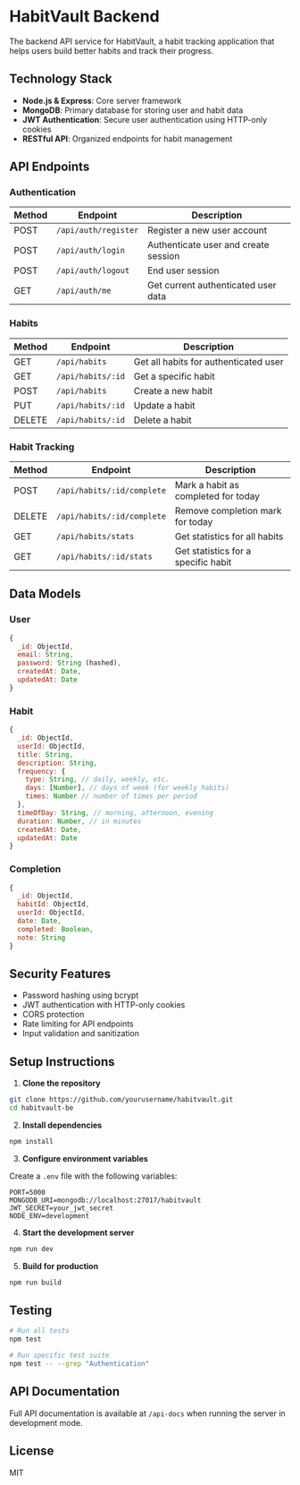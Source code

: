 # HabitVault Backend

The backend API service for HabitVault, a habit tracking application that helps users build better habits and track their progress.

## Technology Stack

- **Node.js & Express**: Core server framework
- **MongoDB**: Primary database for storing user and habit data
- **JWT Authentication**: Secure user authentication using HTTP-only cookies
- **RESTful API**: Organized endpoints for habit management

## API Endpoints

### Authentication

| Method | Endpoint | Description |
|--------|----------|-------------|
| POST | `/api/auth/register` | Register a new user account |
| POST | `/api/auth/login` | Authenticate user and create session |
| POST | `/api/auth/logout` | End user session |
| GET | `/api/auth/me` | Get current authenticated user data |

### Habits

| Method | Endpoint | Description |
|--------|----------|-------------|
| GET | `/api/habits` | Get all habits for authenticated user |
| GET | `/api/habits/:id` | Get a specific habit |
| POST | `/api/habits` | Create a new habit |
| PUT | `/api/habits/:id` | Update a habit |
| DELETE | `/api/habits/:id` | Delete a habit |

### Habit Tracking

| Method | Endpoint | Description |
|--------|----------|-------------|
| POST | `/api/habits/:id/complete` | Mark a habit as completed for today |
| DELETE | `/api/habits/:id/complete` | Remove completion mark for today |
| GET | `/api/habits/stats` | Get statistics for all habits |
| GET | `/api/habits/:id/stats` | Get statistics for a specific habit |

## Data Models

### User

```javascript
{
  _id: ObjectId,
  email: String,
  password: String (hashed),
  createdAt: Date,
  updatedAt: Date
}
```

### Habit

```javascript
{
  _id: ObjectId,
  userId: ObjectId,
  title: String,
  description: String,
  frequency: {
    type: String, // daily, weekly, etc.
    days: [Number], // days of week (for weekly habits)
    times: Number // number of times per period
  },
  timeOfDay: String, // morning, afternoon, evening
  duration: Number, // in minutes
  createdAt: Date,
  updatedAt: Date
}
```

### Completion

```javascript
{
  _id: ObjectId,
  habitId: ObjectId,
  userId: ObjectId,
  date: Date,
  completed: Boolean,
  note: String
}
```

## Security Features

- Password hashing using bcrypt
- JWT authentication with HTTP-only cookies
- CORS protection
- Rate limiting for API endpoints
- Input validation and sanitization

## Setup Instructions

1. **Clone the repository**

```bash
git clone https://github.com/yourusername/habitvault.git
cd habitvault-be
```

2. **Install dependencies**

```bash
npm install
```

3. **Configure environment variables**

Create a `.env` file with the following variables:

```
PORT=5000
MONGODB_URI=mongodb://localhost:27017/habitvault
JWT_SECRET=your_jwt_secret
NODE_ENV=development
```

4. **Start the development server**

```bash
npm run dev
```

5. **Build for production**

```bash
npm run build
```

## Testing

```bash
# Run all tests
npm test

# Run specific test suite
npm test -- --grep "Authentication"
```

## API Documentation

Full API documentation is available at `/api-docs` when running the server in development mode.

## License

MIT 